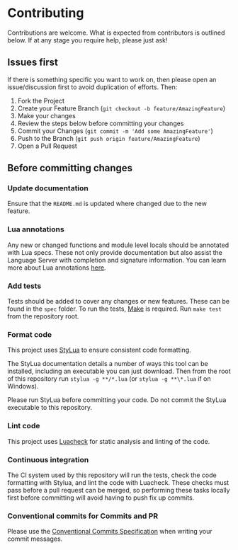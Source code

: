 # Contributing

Contributions are welcome. What is expected from contributors is outlined below. If at any stage you require help, please just ask!

## Issues first

If there is something specific you want to work on, then please open an issue/discussion first to avoid duplication of efforts. Then:

1. Fork the Project
2. Create your Feature Branch (`git checkout -b feature/AmazingFeature`)
3. Make your changes
4. Review the steps below before committing your changes
5. Commit your Changes (`git commit -m 'Add some AmazingFeature'`)
6. Push to the Branch (`git push origin feature/AmazingFeature`)
7. Open a Pull Request

## Before committing changes

### Update documentation

Ensure that the `README.md` is updated where changed due to the new feature.

### Lua annotations

Any new or changed functions and module level locals should be annotated with Lua specs. These not only provide documentation but also assist the Language Server with completion and signature information. You can learn more about Lua annotations [here](https://luals.github.io/wiki/annotations/).

### Add tests

Tests should be added to cover any changes or new features. These can be found in the `spec` folder. To run the tests, [Make](https://www.gnu.org/software/make/) is required. Run `make test` from the repository root.

### Format code

This project uses [StyLua](https://github.com/JohnnyMorganz/StyLua) to ensure consistent code formatting.

The StyLua documentation details a number of ways this tool can be installed, including an executable you can just download. Then from the root of this repository run `stylua -g **/*.lua` (or `stylua -g **\*.lua` if on Windows).

Please run StyLua before committing your code. Do not commit the StyLua executable to this repository.

### Lint code

This project uses [Luacheck](https://github.com/mpeterv/luacheck) for static analysis and linting of the code.

### Continuous integration
The CI system used by this repository will run the tests, check the code formatting with Stylua, and lint the code with Luacheck. These checks must pass before a pull request can be merged, so performing these tasks locally first before committing will avoid having to push fix up commits.

### Conventional commits for Commits and PR

Please use the [Conventional Commits Specification](https://www.conventionalcommits.org/en/v1.0.0/) when writing your commit messages.
